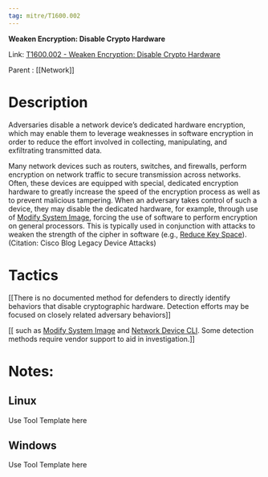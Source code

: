 ```yaml
---
tag: mitre/T1600.002
---
```


**Weaken Encryption: Disable Crypto Hardware**

Link: [T1600.002 - Weaken Encryption: Disable Crypto Hardware](https://attack.mitre.org/techniques/T1600/002)

Parent : [[Network]]


# Description

Adversaries disable a network device’s dedicated hardware encryption, which may enable them to leverage weaknesses in software encryption in order to reduce the effort involved in collecting, manipulating, and exfiltrating transmitted data.

Many network devices such as routers, switches, and firewalls, perform encryption on network traffic to secure transmission across networks. Often, these devices are equipped with special, dedicated encryption hardware to greatly increase the speed of the encryption process as well as to prevent malicious tampering. When an adversary takes control of such a device, they may disable the dedicated hardware, for example, through use of [Modify System Image](https://attack.mitre.org/techniques/T1601), forcing the use of software to perform encryption on general processors. This is typically used in conjunction with attacks to weaken the strength of the cipher in software (e.g., [Reduce Key Space](https://attack.mitre.org/techniques/T1600/001)). (Citation: Cisco Blog Legacy Device Attacks)

# Tactics


[[There is no documented method for defenders to directly identify behaviors that disable cryptographic hardware. Detection efforts may be focused on closely related adversary behaviors]]

[[ such as [Modify System Image](https://attack.mitre.org/techniques/T1601) and [Network Device CLI](https://attack.mitre.org/techniques/T1059/008). Some detection methods require vendor support to aid in investigation.]]


# Notes:

## Linux

Use Tool Template here

## Windows

Use Tool Template here